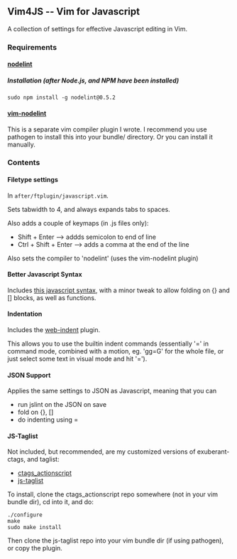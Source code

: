 
## Vim4JS -- Vim for Javascript

A collection of settings for effective Javascript editing in Vim.

### Requirements

#### [nodelint](https://github.com/tav/nodelint)

##### Installation (after Node.js, and NPM have been installed)

    sudo npm install -g nodelint@0.5.2

#### [vim-nodelint](https://github.com/bigfish/vim-nodelint)

This is a separate vim compiler plugin I wrote.
I recommend you use pathogen to install this into your bundle/ directory.
Or you can install it manually.

### Contents

#### Filetype settings

In `after/ftplugin/javascript.vim`.

Sets tabwidth to 4, and always expands tabs to spaces. 

Also adds a couple of keymaps (in .js files only): 
  
  - Shift + Enter  --> addds semicolon to end of line
  - Ctrl + Shift + Enter --> adds a comma at the end of the line

Also sets the compiler to 'nodelint' (uses the vim-nodelint plugin)

#### Better Javascript Syntax

Includes [this javascript syntax](http://www.vim.org/scripts/script.php?script_id=1491),
with a minor tweak to allow folding on {} and [] blocks, as well as functions.

#### Indentation

Includes the [web-indent](http://www.vim.org/scripts/script.php?script_id=3081) plugin.

This allows you to use the builtin indent commands (essentially '=' in command mode,
combined with a motion, eg. 'gg=G' for the whole file, or just select some text
in visual mode and hit '=').

#### JSON Support

Applies the same settings to JSON as Javascript, meaning that you can

* run jslint on the JSON on save
* fold on {}, [] 
* do indenting using =

#### JS-Taglist

Not included, but recommended, are my customized versions of exuberant-ctags, and taglist:

* [ctags_actionscript](git@github.com:bigfish/ctags_actionscript.git)
* [js-taglist](git@github.com:bigfish/js-taglist.git)

To install, clone the ctags_actionscript repo somewhere (not in your vim bundle dir), cd into it, and do:

    ./configure
    make
    sudo make install

Then clone the js-taglist repo into your vim bundle dir (if using pathogen), or copy the plugin.
